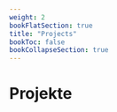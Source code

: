```yaml
---
weight: 2
bookFlatSection: true
title: "Projects"
bookToc: false
bookCollapseSection: true
---
```


# Projekte
